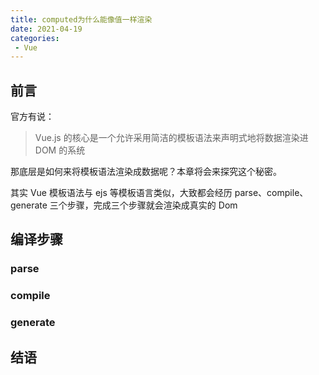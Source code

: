 ```yaml
---
title: computed为什么能像值一样渲染
date: 2021-04-19
categories:
 - Vue
---
```


## 前言

官方有说：
> Vue.js 的核心是一个允许采用简洁的模板语法来声明式地将数据渲染进 DOM 的系统

那底层是如何来将模板语法渲染成数据呢？本章将会来探究这个秘密。

其实 Vue 模板语法与 ejs 等模板语言类似，大致都会经历 parse、compile、generate 三个步骤，完成三个步骤就会渲染成真实的 Dom

## 编译步骤

### parse

### compile

### generate

## 结语
